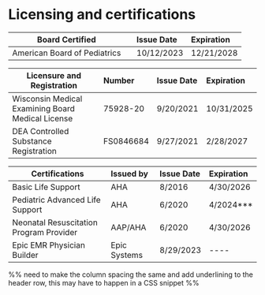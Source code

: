 # Licensing and certifications

| Board Certified              |  | Issue Date | Expiration |
| ---------------------------- | - | :--------- | :--------- |
| American Board of Pediatrics |  | 10/12/2023 | 12/21/2028 |

| Licensure and Registration                        | Number    | Issue Date | Expiration |
| ------------------------------------------------- | :-------- | :--------- | :--------- |
| Wisconsin Medical Examining Board Medical License | 75928-20  | 9/20/2021  | 10/31/2025 |
| DEA Controlled Substance Registration             | FS0846684 | 9/27/2021  | 2/28/2027  |

| Certifications                          | Issued by    | Issue Date | Expiration |
| --------------------------------------- | :----------- | :--------- | :--------- |
| Basic Life Support                      | AHA          | 8/2016     | 4/30/2026  |
| Pediatric Advanced Life Support         | AHA          | 6/2020     | 4/2024***  |
| Neonatal Resuscitation Program Provider | AAP/AHA      | 6/2020     | 4/30/2026  |
| Epic EMR Physician Builder              | Epic Systems | 8/29/2023  | ----       |

%% need to make the column spacing the same and add underlining to the header row, this may have to happen in a CSS snippet %%
